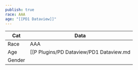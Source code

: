 ```yaml
---
publish: true
race: AAA
age: "[[PD1 Dataview]]"
---
```


| Cat    | Data           |
| ------ | -------------- |
| Race   | AAA   |
| Age    | [[P Plugins/PD Dataview/PD1 Dataview.md|PD1 Dataview]]    |
| Gender |  |
